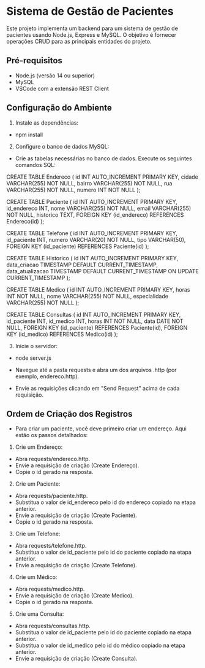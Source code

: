 # Sistema de Gestão de Pacientes

Este projeto implementa um backend para um sistema de gestão de pacientes usando Node.js, Express e MySQL. O objetivo é fornecer operações CRUD para as principais entidades do projeto.

## Pré-requisitos

- Node.js (versão 14 ou superior)
- MySQL
- VSCode com a extensão REST Client

## Configuração do Ambiente

1. Instale as dependências: 

- npm install

2. Configure o banco de dados MySQL:

- Crie as tabelas necessárias no banco de dados. Execute os seguintes comandos SQL:

CREATE TABLE Endereco (
    id INT AUTO_INCREMENT PRIMARY KEY,
    cidade VARCHAR(255) NOT NULL,
    bairro VARCHAR(255) NOT NULL,
    rua VARCHAR(255) NOT NULL,
    numero INT NOT NULL
);

CREATE TABLE Paciente (
    id INT AUTO_INCREMENT PRIMARY KEY,
    id_endereco INT,
    nome VARCHAR(255) NOT NULL,
    email VARCHAR(255) NOT NULL,
    historico TEXT,
    FOREIGN KEY (id_endereco) REFERENCES Endereco(id)
);

CREATE TABLE Telefone (
    id INT AUTO_INCREMENT PRIMARY KEY,
    id_paciente INT,
    numero VARCHAR(20) NOT NULL,
    tipo VARCHAR(50),
    FOREIGN KEY (id_paciente) REFERENCES Paciente(id)
);

CREATE TABLE Historico (
    id INT AUTO_INCREMENT PRIMARY KEY,
    data_criacao TIMESTAMP DEFAULT CURRENT_TIMESTAMP,
    data_atualizacao TIMESTAMP DEFAULT CURRENT_TIMESTAMP ON UPDATE CURRENT_TIMESTAMP
);

CREATE TABLE Medico (
    id INT AUTO_INCREMENT PRIMARY KEY,
    horas INT NOT NULL,
    nome VARCHAR(255) NOT NULL,
    especialidade VARCHAR(255) NOT NULL
);

CREATE TABLE Consultas (
    id INT AUTO_INCREMENT PRIMARY KEY,
    id_paciente INT,
    id_medico INT,
    horas INT NOT NULL,
    data DATE NOT NULL,
    FOREIGN KEY (id_paciente) REFERENCES Paciente(id),
    FOREIGN KEY (id_medico) REFERENCES Medico(id)
);

3. Inicie o servidor:

- node server.js

- Navegue até a pasta requests e abra um dos arquivos .http (por exemplo, endereco.http).
- Envie as requisições clicando em "Send Request" acima de cada requisição.

## Ordem de Criação dos Registros

- Para criar um paciente, você deve primeiro criar um endereço. Aqui estão os passos detalhados:

1. Crie um Endereço:

- Abra requests/endereco.http.
- Envie a requisição de criação (Create Endereço).
- Copie o id gerado na resposta.

2. Crie um Paciente:

- Abra requests/paciente.http.
- Substitua o valor de id_endereco pelo id do endereço copiado na etapa anterior.
- Envie a requisição de criação (Create Paciente).
- Copie o id gerado na resposta.

3. Crie um Telefone:

- Abra requests/telefone.http.
- Substitua o valor de id_paciente pelo id do paciente copiado na etapa anterior.
- Envie a requisição de criação (Create Telefone).

4. Crie um Médico:

- Abra requests/medico.http.
- Envie a requisição de criação (Create Medico).
- Copie o id gerado na resposta.

5. Crie uma Consulta:

- Abra requests/consultas.http.
- Substitua o valor de id_paciente pelo id do paciente copiado na etapa anterior.
- Substitua o valor de id_medico pelo id do médico copiado na etapa anterior.
- Envie a requisição de criação (Create Consulta).